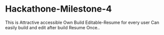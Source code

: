 # Hackathone-Milestone-4
This is Attractive accessible Own Build Editable-Resume for every user Can easily build and edit after build Resume Once..
